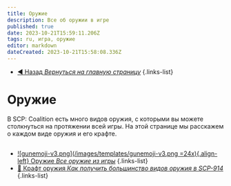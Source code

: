 ```yaml
---
title: Оружие
description: Все об оружии в игре
published: true
date: 2023-10-21T15:59:11.206Z
tags: ru, игра, оружие
editor: markdown
dateCreated: 2023-10-21T15:58:08.336Z
---
```


- [:arrow_backward: Назад *Вернуться на главную страницу*](/ru/home)
{.links-list}

# Оружие
В SCP: Coalition есть много видов оружия, с которыми вы можете столкнуться на протяжении всей игры. На этой странице мы расскажем о каждом виде оружия и его крафте.
##
- [![gunemoji-v3.png](/images/templates/gunemoji-v3.png =24x){.align-left} Оружие *Все оружие из игры*](/ru/game/weapons/guns)
{.links-list}
- [:nut_and_bolt: Крафт оружия *Как получить большинство видов оружия в SCP-914*](/ru/game/weapons/crafts)
{.links-list}